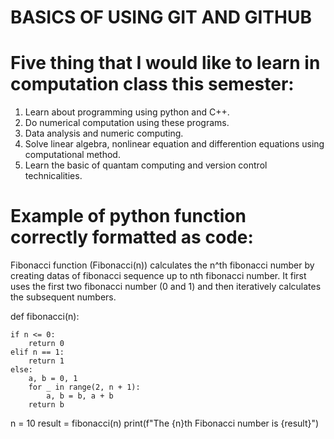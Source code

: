 # BASICS OF USING GIT AND GITHUB

# Five thing that I would like to learn in computation class this semester:
1. Learn about programming using python and C++.
2. Do numerical computation using these programs.
3. Data analysis and numeric computing.
4. Solve linear algebra, nonlinear equation and differention equations using computational method.
5. Learn the basic of quantam computing and version control technicalities.

# Example of python function correctly formatted as code:
Fibonacci function (Fibonacci(n)) calculates the n^th fibonacci number by creating datas of fibonacci sequence up to nth fibonacci number. It first uses
the first two fibonacci number (0 and 1) and then iteratively calculates the subsequent numbers.

def fibonacci(n):
    
    if n <= 0:
        return 0
    elif n == 1:
        return 1
    else:
        a, b = 0, 1
        for _ in range(2, n + 1):
            a, b = b, a + b
        return b


n = 10
result = fibonacci(n)
print(f"The {n}th Fibonacci number is {result}")

